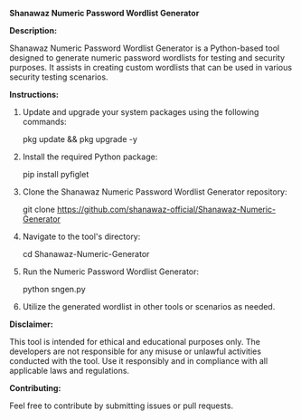 **Shanawaz Numeric Password Wordlist Generator**

**Description:**

Shanawaz Numeric Password Wordlist Generator is a Python-based tool designed to generate numeric password wordlists for testing and security purposes. It assists in creating custom wordlists that can be used in various security testing scenarios.

**Instructions:**

1. Update and upgrade your system packages using the following commands:
    
    pkg update && pkg upgrade -y
    

2. Install the required Python package:
    
    pip install pyfiglet
   

3. Clone the Shanawaz Numeric Password Wordlist Generator repository:
    
    git clone https://github.com/shanawaz-official/Shanawaz-Numeric-Generator
    

4. Navigate to the tool's directory:
    
    cd Shanawaz-Numeric-Generator
    

5. Run the Numeric Password Wordlist Generator:
    
    python sngen.py
   

6. Utilize the generated wordlist in other tools or scenarios as needed.



**Disclaimer:**

This tool is intended for ethical and educational purposes only. The developers are not responsible for any misuse or unlawful activities conducted with the tool. Use it responsibly and in compliance with all applicable laws and regulations.

**Contributing:**

Feel free to contribute by submitting issues or pull requests.
